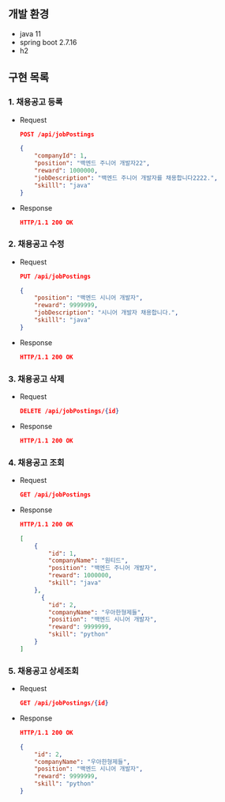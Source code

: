 ## 개발 환경

- java 11
- spring boot 2.7.16
- h2

## 구현 목록

### 1. 채용공고 등록

- Request
  
  ```json
  POST /api/jobPostings
  
  {
      "companyId": 1,
      "position": "백엔드 주니어 개발자22",
      "reward": 1000000,
      "jobDescription": "백엔드 주니어 개발자를 채용합니다2222.",
      "skilll": "java"
  }
  ```

- Response

  ```json
  HTTP/1.1 200 OK
  ```

### 2. 채용공고 수정

- Request

  ```json
  PUT /api/jobPostings
  
  {
      "position": "백엔드 시니어 개발자",
      "reward": 9999999,
      "jobDescription": "시니어 개발자 채용합니다.",
      "skilll": "java"
  }
  ```

- Response

  ```json
  HTTP/1.1 200 OK
  ```

### 3. 채용공고 삭제

- Request

  ```json
  DELETE /api/jobPostings/{id}
  ```

- Response

  ```json
  HTTP/1.1 200 OK
  ```

### 4. 채용공고 조회

- Request

  ```json
  GET /api/jobPostings
  ```

- Response

  ```json
  HTTP/1.1 200 OK
  
  [
      {
          "id": 1,
          "companyName": "원티드",
          "position": "백엔드 주니어 개발자",
          "reward": 1000000,
          "skill": "java"
      },
  		{
          "id": 2,
          "companyName": "우아한형제들",
          "position": "백엔드 시니어 개발자",
          "reward": 9999999,
          "skill": "python"
      }
  ]
  ```

### 5. 채용공고 상세조회

- Request

  ```json
  GET /api/jobPostings/{id}
  ```

- Response

  ```json
  HTTP/1.1 200 OK
  
  {
      "id": 2,
      "companyName": "우아한형제들",
      "position": "백엔드 시니어 개발자",
      "reward": 9999999,
      "skill": "python"
  }
  ```
